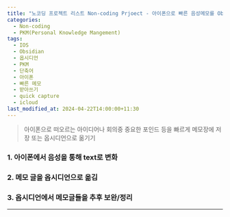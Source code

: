 ```yaml
---
title: "노코딩 프로젝트 리스트 Non-coding Prjoect - 아이폰으로 빠른 음성메모를 Obsidiand에 저장하기"
categories:
  - Non-coding
  - PKM(Personal Knowledge Mangement)
tags:
  - IOS
  - Obsidian
  - 옵시디언
  - PKM
  - 단축어
  - 아이폰
  - 빠른 메모
  - 받아쓰기
  - quick capture
  - icloud
last_modified_at: 2024-04-22T14:00:00+11:30
---
```


> 아이폰으로 떠오르는 아이디어나 회의중 중요한 포인드 등을 빠르게 메모장에 저장 또는 옵시디언으로 옮기기

### 1. 아이폰에서 음성을 통해 text로 변화
### 2. 메모 글을 옵시디언으로 옮김
### 3. 옵시디언에서 메모글들을 추후 보완/정리




---

